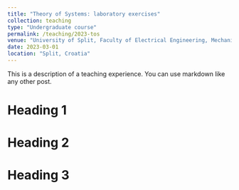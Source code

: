 ```yaml
---
title: "Theory of Systems: laboratory exercises"
collection: teaching
type: "Undergraduate course"
permalink: /teaching/2023-tos
venue: "University of Split, Faculty of Electrical Engineering, Mechanical Engineering and Naval Architecture"
date: 2023-03-01
location: "Split, Croatia"
---
```


This is a description of a teaching experience. You can use markdown like any other post.

Heading 1
======

Heading 2
======

Heading 3
======
